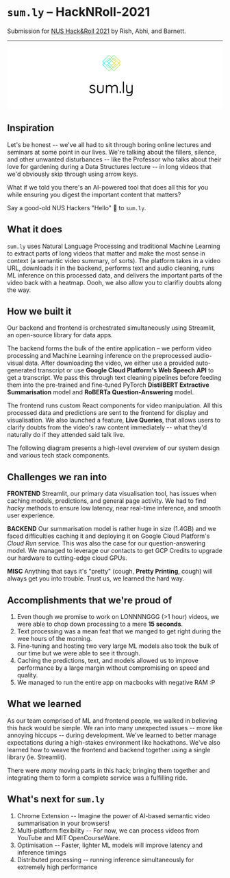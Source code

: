 # `sum.ly` – HackNRoll-2021

Submission for [NUS Hack&Roll 2021](https://hacknroll.nushackers.org) by Rish, Abhi, and Barnett. 

---

![](https://github.com/rish-16/HackNRoll-2021/blob/main/logo.png)

## Inspiration
Let's be honest -- we've all had to sit through boring online lectures and seminars at some point in our lives. We're talking about the fillers, silence, and other unwanted disturbances -- like the Professor who talks about their love for gardening during a Data Structures lecture -- in long videos that we'd obviously skip through using arrow keys.

What if we told you there's an AI-powered tool that does all this for you while ensuring you digest the important content that matters?

Say a good-old NUS Hackers "Hello" :wave: to `sum.ly`.

## What it does
`sum.ly` uses Natural Language Processing and traditional Machine Learning to extract parts of long videos that matter and make the most sense in context (a semantic video summary, of sorts). The platform takes in a video URL, downloads it in the backend, performs text and audio cleaning, runs ML inference on this processed data, and delivers the important parts of the video back with a heatmap. Oooh, we also allow you to clarifiy doubts along the way.

## How we built it
Our backend and frontend is orchestrated simultaneously using Streamlit, an open-source library for data apps.

The backend forms the bulk of the entire application – we perform video processing and Machine Learning inference on the preprocessed audio-visual data. After downloading the video, we either use a provided auto-generated transcript or use **Google Cloud Platform's Web Speech API** to get a transcript. We pass this through text cleaning pipelines before feeding them into the pre-trained and fine-tuned PyTorch **DistilBERT Extractive Summarisation** model and **RoBERTa Question-Answering** model.

The frontend runs custom React components for video manipulation. All this processed data and predictions are sent to the frontend for display and visualisation. We also launched a feature, **Live Queries**, that allows users to clarify doubts from the video's raw content immediately -- what they'd naturally do if they attended said talk live.

The following diagram presents a high-level overview of our system design and various tech stack components.

## Challenges we ran into
**FRONTEND**
Streamlit, our primary data visualisation tool, has issues when caching models, predictions, and general page activity. We had to find _hacky_ methods to ensure low latency, near real-time inference, and smooth user experience.

**BACKEND**
Our summarisation model is rather huge in size (1.4GB) and we faced difficulties caching it and deploying it on Google Cloud Platform's _Cloud Run_ service. This was also the case for our question-answering model. We managed to leverage our contacts to get GCP Credits to upgrade our hardware to cutting-edge cloud GPUs.

**MISC**
Anything that says it's "pretty" (cough, **Pretty Printing**, cough) will always get you into trouble. Trust us, we learned the hard way.

## Accomplishments that we're proud of
1. Even though we promise to work on LONNNNGGG (>1 hour) videos, we were able to chop down processing to a mere **15 seconds**.
2. Text processing was a mean feat that we manged to get right during the wee hours of the morning. 
3. Fine-tuning and hosting two very large ML models also took the bulk of our time but we were able to see it through. 
4. Caching the predictions, text, and models allowed us to improve performance by a large margin without compromising on speed and quality.
5. We managed to run the entire app on macbooks with negative RAM :P

## What we learned
As our team comprised of ML and frontend people, we walked in believing this hack would be simple. We ran into many unexpected issues -- more like annoying hiccups -- during development. We've learned to better manage expectations during a high-stakes environment like hackathons. We've also learned how to weave the frontend and backend together using a single library (ie. Streamlit). 

There were _many_ moving parts in this hack; bringing them together and integrating them to form a complete service was a fulfilling ride. 

## What's next for `sum.ly`
1. Chrome Extension -- Imagine the power of AI-based semantic video summarisation in your browsers!
2. Multi-platform flexibility -- For now, we can process videos from YouTube and MIT OpenCourseWare.
3. Optimisation -- Faster, lighter ML models will improve latency and inference timings
4. Distributed processing -- running inference simultaneously for extremely high performance
